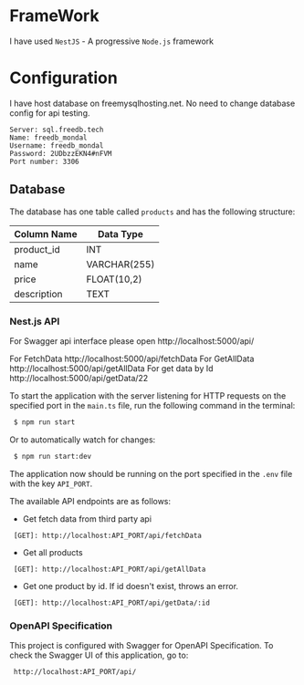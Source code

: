 # FrameWork
I have used `NestJS` - A progressive `Node.js` framework

# Configuration
I have host database on freemysqlhosting.net.
No need to change database config for api testing.

```
Server: sql.freedb.tech
Name: freedb_mondal
Username: freedb_mondal
Password: 2UDbzzEKN4#nFVM
Port number: 3306

```

## Database
The database has one table called `products` and has the following structure:

| Column Name | Data Type    |
| ----------- | ------------ |
| product_id  | INT          |
| name        | VARCHAR(255) |
| price       | FLOAT(10,2)  |
| description | TEXT         |


### Nest.js API

For Swagger api interface please open http://localhost:5000/api/

For FetchData        http://localhost:5000/api/fetchData
For GetAllData       http://localhost:5000/api/getAllData
For get data by Id   http://localhost:5000/api/getData/22

To start the application with the server listening for HTTP requests on the specified port in the `main.ts` file, run the following command in the terminal:

```bash
 $ npm run start
```

Or to automatically watch for changes:

```bash
 $ npm run start:dev
```

The application now should be running on the port specified in the `.env` file with the key `API_PORT`.

The available API endpoints are as follows:

- Get fetch data from third party api

```
 [GET]: http://localhost:API_PORT/api/fetchData
```

- Get all products

```
 [GET]: http://localhost:API_PORT/api/getAllData
```

- Get one product by id. If id doesn't exist, throws an error.

```
 [GET]: http://localhost:API_PORT/api/getData/:id
```

###  OpenAPI Specification

This project is configured with Swagger for OpenAPI Specification. To check the Swagger UI of this application, go to:

```
 http://localhost:API_PORT/api/
```
